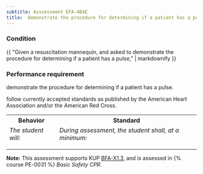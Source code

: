 ```yaml
---
subtitle: Asssessment EFA-4B4E
title:  Demonstrate the procedure for determining if a patient has a pulse
---
```




### Condition

{{ "Given a resuscitation mannequin, and asked to demonstrate the procedure for determining if a patient has a pulse," | markdownify }}

### Performance requirement 

<table width='100%' class='Guidelines'>
 <thead>
 <tr>
     <th class='thirty'>Behavior</th>
     <th class='seventy'>Standard</th>
 </tr>
 <tr>
     <td><em>The student will:</em></td>
     <td><em>During assessment, the student shall, at a minimum:</em></td>
 </tr>
 </thead>
 <tbody>


<!--rowstart-->

demonstrate the procedure for determining if a patient has a pulse.

<!--cellbreak-->

follow currently accepted standards as published by the American Heart Association and/or the American Red Cross.

<!--rowend-->


 </tbody>
 </table>



*****

**Note:** This assessment supports KUP [BFA-X1.3]({{site.baseurl}}/tables/613.html#BFA-X1.3), and is assessed in  {% course  PE-0031 %}  *Basic Safety CPR*. 

